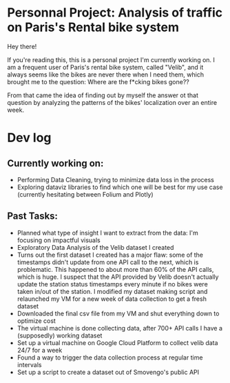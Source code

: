 # Personnal Project: Analysis of traffic on Paris's Rental bike system

Hey there!

If you're reading this, this is a personal project I'm currently working on. I am a frequent user of Paris's rental bike system, called "Velib", and it always seems like the bikes are never there when I need them, which brought me to the question: Where are the f*cking bikes gone??

From that came the idea of finding out by myself the answer ot that question by analyzing the patterns of the bikes' localization over an entire week.


# Dev log
## Currently working on:

- Performing Data Cleaning, trying to minimize data loss in the process
- Exploring dataviz libraries to find which one will be best for my use case (currently
hesitating between Folium and Plotly)

## Past Tasks:

- Planned what type of insight I want to extract from the data: I'm focusing on impactful visuals
- Exploratory Data Analysis of the Velib dataset I created
- Turns out the first dataset I created has a major flaw: some of the timestamps didn't update from one API call to the next, which is problematic. This happened to about more than 60% of the
API calls, which is huge. I suspect that the API provided by Velib doesn't actually update the station status timestamps every minute if no bikes were taken in/out of the station.
I modified my dataset making script and relaunched my VM for a new week of data collection to get a fresh dataset
- Downloaded the final csv file from my VM and shut everything down to optimize cost
- The virtual machine is done collecting data, after 700+ API calls I have a (supposedly) working dataset
- Set up a virtual machine on Google Cloud Platform to collect velib data 24/7 for a week
- Found a way to trigger the data collection process at regular time intervals
- Set up a script to create a dataset out of Smovengo's public API
